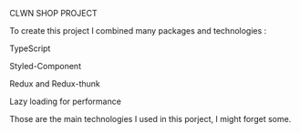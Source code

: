 CLWN SHOP PROJECT

To create this project I combined many packages and technologies : 

TypeScript

Styled-Component

Redux and Redux-thunk

Lazy loading for performance

Those are the main technologies I used in this porject, I might forget some.
